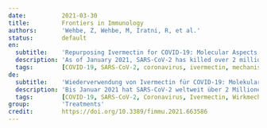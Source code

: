 ```yaml
---
date:          2021-03-30
title:         Frontiers in Immunology
authors:       'Wehbe, Z, Wehbe, M, Iratni, R, et al.'
status:        default
en:
  subtitle:    'Repurposing Ivermectin for COVID-19: Molecular Aspects and Therapeutic Possibilities'
  description: 'As of January 2021, SARS-CoV-2 has killed over 2 million individuals across the world. As such, there is an urgent need for vaccines and therapeutics to reduce the burden of COVID-19. Several vaccines, including mRNA, vector-based vaccines, and inactivated vaccines, have been approved for emergency use in various countries. However, the slow roll-out of vaccines and insufficient global supply remains a challenge to turn the tide of the pandemic. Moreover, vaccines are important tools for preventing the disease but therapeutic tools to treat patients are also needed. As such, since the beginning of the pandemic, repurposed FDA-approved drugs have been sought as potential therapeutic options for COVID-19 due to their known safety profiles and potential anti-viral effects. One of these drugs is ivermectin (IVM), an antiparasitic drug created in the 1970s. IVM later exerted antiviral activity against various viruses including SARS-CoV-2. In this review, we delineate the story of how this antiparasitic drug was eventually identified as a potential treatment option for COVID-19. We review SARS-CoV-2 lifecycle, the role of the nucleocapsid protein, the turning points in past research that provided initial ’hints’ for IVM’s antiviral activity and its molecular mechanism of action- and finally, we culminate with the current clinical findings.'
  tags:        [COVID-19, SARS-CoV-2, coronavirus, ivermectin, mechanism of action]
de:
  subtitle:    'Wiederverwendung von Ivermectin für COVID-19: Molekulare Aspekte und therapeutische Möglichkeiten'
  description: 'Bis Januar 2021 hat SARS-CoV-2 weltweit über 2 Millionen Menschen getötet. Es besteht daher ein dringender Bedarf an Impfstoffen und Therapeutika, um die Belastung durch COVID-19 zu verringern. Mehrere Impfstoffe, darunter mRNA, vektorbasierte Impfstoffe und inaktivierte Impfstoffe, sind in verschiedenen Ländern für den Notfalleinsatz zugelassen worden. Die langsame Einführung von Impfstoffen und die unzureichende weltweite Versorgung stellen jedoch nach wie vor eine Herausforderung dar, wenn es darum geht, der Pandemie Einhalt zu gebieten. Darüber hinaus sind Impfstoffe wichtige Instrumente zur Vorbeugung der Krankheit, aber es werden auch therapeutische Instrumente zur Behandlung der Patienten benötigt. So wurden seit Beginn der Pandemie von der FDA zugelassene Medikamente aufgrund ihres bekannten Sicherheitsprofils und ihrer potenziellen antiviralen Wirkung als potenzielle Therapieoptionen für COVID-19 gesucht. Eines dieser Medikamente ist Ivermectin (IVM), ein in den 1970er Jahren entwickeltes Antiparasitikum. Später zeigte IVM eine antivirale Wirkung gegen verschiedene Viren, darunter SARS-CoV-2. In dieser Übersichtsarbeit beschreiben wir, wie dieses Antiparasitikum schließlich als potenzielle Behandlungsoption für COVID-19 identifiziert wurde. Wir geben einen Überblick über den Lebenszyklus von SARS-CoV-2, die Rolle des Nukleokapsidproteins, die Wendepunkte in der bisherigen Forschung, die erste ’Hinweise’ auf die antivirale Aktivität von IVM lieferten, und seinen molekularen Wirkmechanismus - und schließlich kommen wir zu den aktuellen klinischen Ergebnissen.' 
  tags:        [COVID-19, SARS-CoV-2, Coronavirus, Ivermectin, Wirkmechanismus]
group:         'Treatments'
credit:        https://doi.org/10.3389/fimmu.2021.663586
---
```

